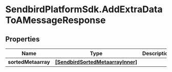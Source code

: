 # SendbirdPlatformSdk.AddExtraDataToAMessageResponse

## Properties

Name | Type | Description | Notes
------------ | ------------- | ------------- | -------------
**sortedMetaarray** | [**[SendbirdSortedMetaarrayInner]**](SendbirdSortedMetaarrayInner.md) |  | [optional] 


